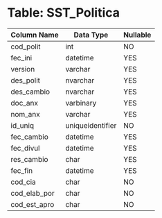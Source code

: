 # Table: SST_Politica

| Column Name | Data Type | Nullable |
|-------------|-----------|----------|
| cod_polit | int | NO |
| fec_ini | datetime | YES |
| version | varchar | YES |
| des_polit | nvarchar | YES |
| des_cambio | nvarchar | YES |
| doc_anx | varbinary | YES |
| nom_anx | varchar | YES |
| id_uniq | uniqueidentifier | NO |
| fec_cambio | datetime | YES |
| fec_divul | datetime | YES |
| res_cambio | char | YES |
| fec_fin | datetime | YES |
| cod_cia | char | NO |
| cod_elab_por | char | NO |
| cod_est_apro | char | NO |
